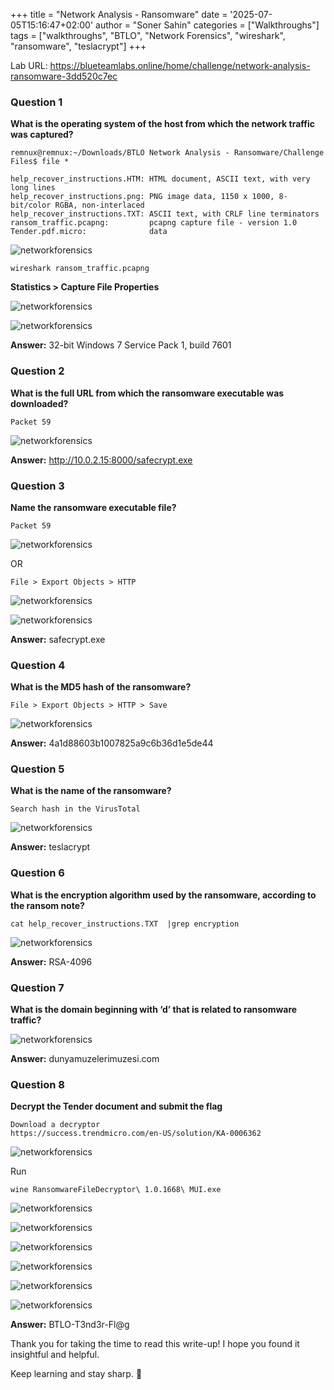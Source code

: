 +++
title = "Network Analysis - Ransomware"
date = '2025-07-05T15:16:47+02:00'
author = "Soner Sahin"
categories = ["Walkthroughs"]
tags = ["walkthroughs", "BTLO", "Network Forensics", "wireshark", "ransomware", "teslacrypt"]
+++


Lab URL: https://blueteamlabs.online/home/challenge/network-analysis-ransomware-3dd520c7ec

### **Question 1**

**What is the operating system of the host from which the network traffic was captured?**

```
remnux@remnux:~/Downloads/BTLO Network Analysis - Ransomware/Challenge Files$ file *

help_recover_instructions.HTM: HTML document, ASCII text, with very long lines
help_recover_instructions.png: PNG image data, 1150 x 1000, 8-bit/color RGBA, non-interlaced
help_recover_instructions.TXT: ASCII text, with CRLF line terminators
ransom_traffic.pcapng:         pcapng capture file - version 1.0
Tender.pdf.micro:              data

```


![networkforensics](/images/NetworkAnalysisRansomware/1.png)

```
wireshark ransom_traffic.pcapng
```

**Statistics > Capture File Properties**

![networkforensics](/images/NetworkAnalysisRansomware/1.1.png)

![networkforensics](/images/NetworkAnalysisRansomware/1.2.png)

**Answer:** 32-bit Windows 7 Service Pack 1, build 7601

### **Question 2**

**What is the full URL from which the ransomware executable was downloaded?**

```
Packet 59
```

![networkforensics](/images/NetworkAnalysisRansomware/2.png)

**Answer:** http://10.0.2.15:8000/safecrypt.exe

### **Question 3**

**Name the ransomware executable file?** 

```
Packet 59
```

![networkforensics](/images/NetworkAnalysisRansomware/3.png)

OR

```
File > Export Objects > HTTP
```

![networkforensics](/images/NetworkAnalysisRansomware/3.1.png)

![networkforensics](/images/NetworkAnalysisRansomware/3.2.png)


**Answer:** safecrypt.exe

### **Question 4**

**What is the MD5 hash of the ransomware?** 

```
File > Export Objects > HTTP > Save
```

![networkforensics](/images/NetworkAnalysisRansomware/4.png)

**Answer:** 4a1d88603b1007825a9c6b36d1e5de44

### **Question 5**

**What is the name of the ransomware?** 

```
Search hash in the VirusTotal
```

![networkforensics](/images/NetworkAnalysisRansomware/5.png)

**Answer:** teslacrypt

### **Question 6**

**What is the encryption algorithm used by the ransomware, according to the ransom note?**

```
cat help_recover_instructions.TXT  |grep encryption
```

![networkforensics](/images/NetworkAnalysisRansomware/6.png)

**Answer:** RSA-4096

### **Question 7**

**What is the domain beginning with ‘d’ that is related to ransomware traffic?** 

![networkforensics](/images/NetworkAnalysisRansomware/7.png)

**Answer:** dunyamuzelerimuzesi.com

### **Question 8**

**Decrypt the Tender document and submit the flag**

```
Download a decryptor
https://success.trendmicro.com/en-US/solution/KA-0006362
```

![networkforensics](/images/NetworkAnalysisRansomware/8.2.png)

Run

```
wine RansomwareFileDecryptor\ 1.0.1668\ MUI.exe 
```

![networkforensics](/images/NetworkAnalysisRansomware/8.3.png)

![networkforensics](/images/NetworkAnalysisRansomware/8.4.png)

![networkforensics](/images/NetworkAnalysisRansomware/8.5.png)

![networkforensics](/images/NetworkAnalysisRansomware/8.6.png)

![networkforensics](/images/NetworkAnalysisRansomware/8.7.png)

![networkforensics](/images/NetworkAnalysisRansomware/8.8.png)


**Answer:** BTLO-T3nd3r-Fl@g

Thank you for taking the time to read this write-up! I hope you found it insightful and helpful.

Keep learning and stay sharp. 👊





















